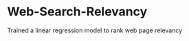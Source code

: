 Web-Search-Relevancy
====================

Trained a linear regression model to rank web page relevancy
